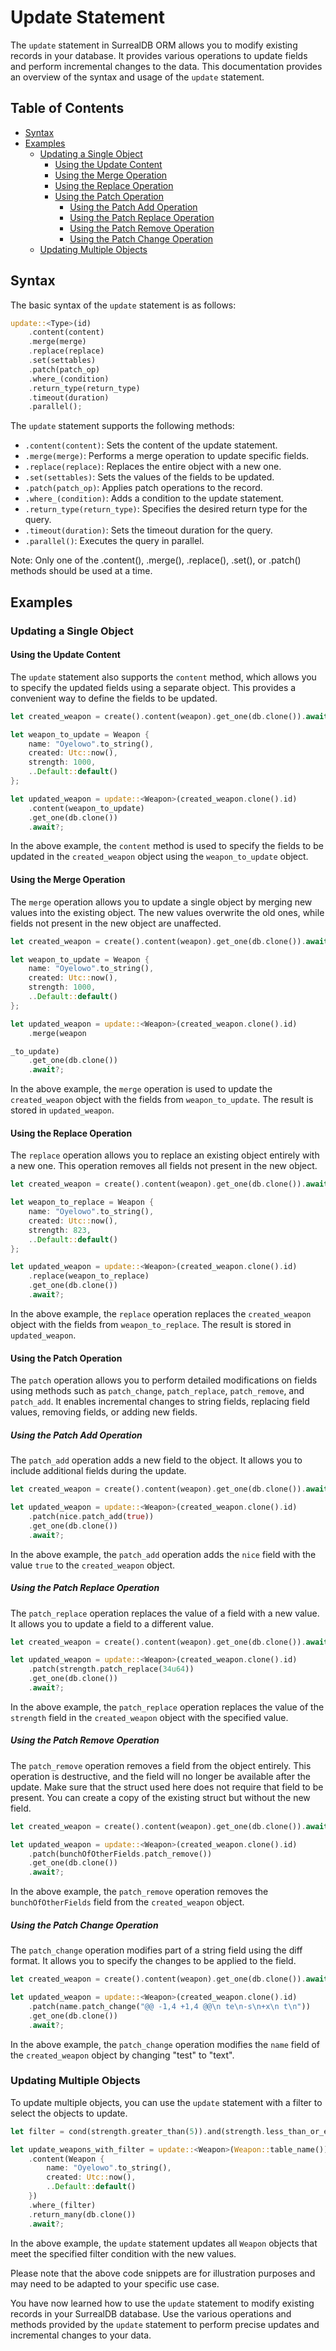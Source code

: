 # Update Statement

The `update` statement in SurrealDB ORM allows you to modify existing records in your database. It provides various operations to update fields and perform incremental changes to the data. This documentation provides an overview of the syntax and usage of the `update` statement.

## Table of Contents

- [Syntax](#syntax)
- [Examples](#examples)
  - [Updating a Single Object](#updating-a-single-object)
    - [Using the Update Content](#using-the-update-content)
    - [Using the Merge Operation](#using-the-merge-operation)
    - [Using the Replace Operation](#using-the-replace-operation)
    - [Using the Patch Operation](#using-the-patch-operation)
      - [Using the Patch Add Operation](#using-the-patch-add-operation)
      - [Using the Patch Replace Operation](#using-the-patch-replace-operation)
      - [Using the Patch Remove Operation](#using-the-patch-remove-operation)
      - [Using the Patch Change Operation](#using-the-patch-change-operation)
  - [Updating Multiple Objects](#updating-multiple-objects)

## Syntax

The basic syntax of the `update` statement is as follows:

```rust
update::<Type>(id)
    .content(content)
    .merge(merge)
    .replace(replace)
    .set(settables)
    .patch(patch_op)
    .where_(condition)
    .return_type(return_type)
    .timeout(duration)
    .parallel();
```

The `update` statement supports the following methods:

- `.content(content)`: Sets the content of the update statement.
- `.merge(merge)`: Performs a merge operation to update specific fields.
- `.replace(replace)`: Replaces the entire object with a new one.
- `.set(settables)`: Sets the values of the fields to be updated.
- `.patch(patch_op)`: Applies patch operations to the record.
- `.where_(condition)`: Adds a condition to the update statement.
- `.return_type(return_type)`: Specifies the desired return type for the query.
- `.timeout(duration)`: Sets the timeout duration for the query.
- `.parallel()`: Executes the query in parallel.

Note: Only one of the .content(), .merge(), .replace(), .set(), or .patch() methods should be used at a time.

## Examples

### Updating a Single Object

#### Using the Update Content

The `update` statement also supports the `content` method, which allows you to specify the updated fields using a separate object. This provides a convenient way to define the fields to be updated.

```rust
let created_weapon = create().content(weapon).get_one(db.clone()).await.unwrap();

let weapon_to_update = Weapon {
    name: "Oyelowo".to_string(),
    created: Utc::now(),
    strength: 1000,
    ..Default::default()
};

let updated_weapon = update::<Weapon>(created_weapon.clone().id)
    .content(weapon_to_update)
    .get_one(db.clone())
    .await?;
```

In the above example, the `content` method is used to specify the fields to be updated in the `created_weapon` object using the `weapon_to_update` object.

#### Using the Merge Operation

The `merge` operation allows you to update a single object by merging new values into the existing object. The new values overwrite the old ones, while fields not present in the new object are unaffected.

```rust
let created_weapon = create().content(weapon).get_one(db.clone()).await.unwrap();

let weapon_to_update = Weapon {
    name: "Oyelowo".to_string(),
    created: Utc::now(),
    strength: 1000,
    ..Default::default()
};

let updated_weapon = update::<Weapon>(created_weapon.clone().id)
    .merge(weapon

_to_update)
    .get_one(db.clone())
    .await?;
```

In the above example, the `merge` operation is used to update the `created_weapon` object with the fields from `weapon_to_update`. The result is stored in `updated_weapon`.

#### Using the Replace Operation

The `replace` operation allows you to replace an existing object entirely with a new one. This operation removes all fields not present in the new object.

```rust
let created_weapon = create().content(weapon).get_one(db.clone()).await.unwrap();

let weapon_to_replace = Weapon {
    name: "Oyelowo".to_string(),
    created: Utc::now(),
    strength: 823,
    ..Default::default()
};

let updated_weapon = update::<Weapon>(created_weapon.clone().id)
    .replace(weapon_to_replace)
    .get_one(db.clone())
    .await?;
```

In the above example, the `replace` operation replaces the `created_weapon` object with the fields from `weapon_to_replace`. The result is stored in `updated_weapon`.

#### Using the Patch Operation

The `patch` operation allows you to perform detailed modifications on fields using methods such as `patch_change`, `patch_replace`, `patch_remove`, and `patch_add`. It enables incremental changes to string fields, replacing field values, removing fields, or adding new fields.

##### Using the Patch Add Operation

The `patch_add` operation adds a new field to the object. It allows you to include additional fields during the update.

```rust
let created_weapon = create().content(weapon).get_one(db.clone()).await.unwrap();

let updated_weapon = update::<Weapon>(created_weapon.clone().id)
    .patch(nice.patch_add(true))
    .get_one(db.clone())
    .await?;
```

In the above example, the `patch_add` operation adds the `nice` field with the value `true` to the `created_weapon` object.

##### Using the Patch Replace Operation

The `patch_replace` operation replaces the value of a field with a new value. It allows you to update a field to a different value.

```rust
let created_weapon = create().content(weapon).get_one(db.clone()).await.unwrap();

let updated_weapon = update::<Weapon>(created_weapon.clone().id)
    .patch(strength.patch_replace(34u64))
    .get_one(db.clone())
    .await?;
```

In the above example, the `patch_replace` operation replaces the value of the `strength` field in the `created_weapon` object with the specified value.

##### Using the Patch Remove Operation

The `patch_remove` operation removes a field from the object entirely. This operation is destructive, and the field will no longer be available after the update. Make sure that the struct used here does not require that field to be present. You can create a copy of the existing struct but without the new field.

```rust
let created_weapon = create().content(weapon).get_one(db.clone()).await.unwrap();

let updated_weapon = update::<Weapon>(created_weapon.clone().id)
    .patch(bunchOfOtherFields.patch_remove())
    .get_one(db.clone())
    .await?;
```

In the above example, the `patch_remove` operation removes the `bunchOfOtherFields` field from the `created_weapon` object.

##### Using the Patch Change Operation

The `patch_change` operation modifies part of a string field using the diff format. It allows you to specify the changes to be applied to the field.

```rust
let created_weapon = create().content(weapon).get_one(db.clone()).await.unwrap();

let updated_weapon = update::<Weapon>(created_weapon.clone().id)
    .patch(name.patch_change("@@ -1,4 +1,4 @@\n te\n-s\n+x\n t\n"))
    .get_one(db.clone())
    .await?;
```

In the above example, the `patch_change` operation modifies the `name` field of the `created_weapon` object by changing "test" to "text".

### Updating Multiple Objects

To update multiple objects, you can use the `update` statement with a filter to select the objects to update.

```rust
let filter = cond(strength.greater_than(5)).and(strength.less_than_or_equal(15));

let update_weapons_with_filter = update::<Weapon>(Weapon::table_name())
    .content(Weapon {
        name: "Oyelowo".to_string(),
        created: Utc::now(),
        ..Default::default()
    })
    .where_(filter)
    .return_many(db.clone())
    .await?;
```

In the above example, the `update` statement updates all `Weapon` objects that meet the specified filter condition with the new values.

Please note that the above code snippets are for illustration purposes and may need to be adapted to your specific use case.

You have now learned how to use the `update` statement to modify existing records in your SurrealDB database. Use the various operations and methods provided by the `update` statement to perform precise updates and incremental changes to your data.
